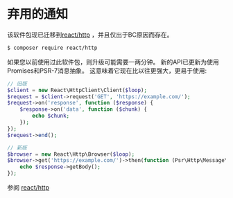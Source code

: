 # 弃用的通知

该软件包现已迁移到[react/http](/3.Protocol-Components/Http.md) ，并且仅出于BC原因而存在。

```bash
$ composer require react/http
```

如果您以前使用过此软件包，则升级可能需要一两分钟。
新的API已更新为使用Promises和PSR-7消息抽象。
这意味着它现在比以往更强大，更易于使用:

```php
// 旧版
$client = new React\HttpClient\Client($loop);
$request = $client->request('GET', 'https://example.com/');
$request->on('response', function ($response) {
    $response->on('data', function ($chunk) {
        echo $chunk;
    });
});
$request->end();

// 新版
$browser = new React\Http\Browser($loop);
$browser->get('https://example.com/')->then(function (Psr\Http\Message\ResponseInterface $response) {
    echo $response->getBody();
});
```

参阅 [react/http](/3.Protocol-Components/Http.md#客户端用法)
